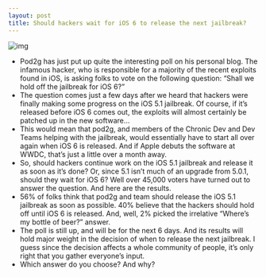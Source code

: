 ```yaml
---
layout: post
title: Should hackers wait for iOS 6 to release the next jailbreak?
---
```

![img](http://media.idownloadblog.com/wp-content/uploads/2012/03/iPad-3-Jailbreak-Chpwn.jpg)
* Pod2g has just put up quite the interesting poll on his personal blog. The infamous hacker, who is responsible for a majority of the recent exploits found in iOS, is asking folks to vote on the following question: “Shall we hold off the jailbreak for iOS 6?”
* The question comes just a few days after we heard that hackers were finally making some progress on the iOS 5.1 jailbreak. Of course, if it’s released before iOS 6 comes out, the exploits will almost certainly be patched up in the new software…
* This would mean that pod2g, and members of the Chronic Dev and Dev Teams helping with the jailbreak, would essentially have to start all over again when iOS 6 is released. And if Apple debuts the software at WWDC, that’s just a little over a month away.
* So, should hackers continue work on the iOS 5.1 jailbreak and release it as soon as it’s done? Or, since 5.1 isn’t much of an upgrade from 5.0.1, should they wait for iOS 6? Well over 45,000 voters have turned out to answer the question. And here are the results.
* 56% of folks think that pod2g and team should release the iOS 5.1 jailbreak as soon as possible. 40% believe that the hackers should hold off until iOS 6 is released. And, well, 2% picked the irrelative “Where’s my bottle of beer?” answer.
* The poll is still up, and will be for the next 6 days. And its results will hold major weight in the decision of when to release the next jailbreak. I guess since the decision affects a whole community of people, it’s only right that you gather everyone’s input.
* Which answer do you choose? And why?

